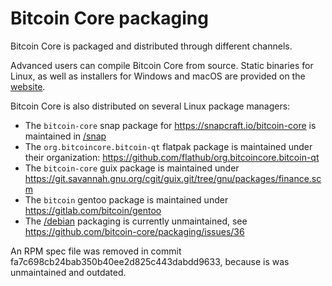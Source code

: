 Bitcoin Core packaging
=======

Bitcoin Core is packaged and distributed through different channels.

Advanced users can compile Bitcoin Core from source. Static binaries for Linux, as well as installers for Windows and macOS are
provided on the [website](https://bitcoincore.org/en/download/).

Bitcoin Core is also distributed on several Linux package managers:

* The `bitcoin-core` snap package for https://snapcraft.io/bitcoin-core is maintained in [/snap](/snap)
* The `org.bitcoincore.bitcoin-qt` flatpak package is maintained under their organization: https://github.com/flathub/org.bitcoincore.bitcoin-qt
* The `bitcoin-core` guix package is maintained under https://git.savannah.gnu.org/cgit/guix.git/tree/gnu/packages/finance.scm
* The `bitcoin` gentoo package is maintained under https://gitlab.com/bitcoin/gentoo
* The [/debian](/debian) packaging is currently unmaintained, see https://github.com/bitcoin-core/packaging/issues/36

An RPM spec file was removed in commit fa7c698cb24bab350b40ee2d825c443dabdd9633, because is was unmaintained and
outdated.
